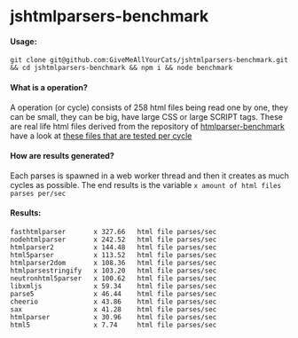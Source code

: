 # jshtmlparsers-benchmark

#### Usage:

`git clone git@github.com:GiveMeAllYourCats/jshtmlparsers-benchmark.git && cd jshtmlparsers-benchmark && npm i && node benchmark`

#### What is a operation?

A operation (or cycle) consists of 258 html files being read one by one, they can be small, they can be big, have large CSS or large SCRIPT tags. These are real life html files derived from the repository of [htmlparser-benchmark](https://github.com/AndreasMadsen/htmlparser-benchmark) have a look at [these files that are tested per cycle](https://github.com/GiveMeAllYourCats/jshtmlparsers-benchmark/tree/master/html)

#### How are results generated?

Each parses is spawned in a web worker thread and then it creates as much cycles as possible. The end results is the variable `x amount of html files parses per/sec`

#### Results:

```
fasthtmlparser       x 327.66   html file parses/sec
nodehtmlparser       x 242.52   html file parses/sec
htmlparser2          x 144.48   html file parses/sec
html5parser          x 113.52   html file parses/sec
htmlparser2dom       x 108.36   html file parses/sec
htmlparsestringify   x 103.20   html file parses/sec
neutronhtml5parser   x 100.62   html file parses/sec
libxmljs             x 59.34    html file parses/sec
parse5               x 46.44    html file parses/sec
cheerio              x 43.86    html file parses/sec
sax                  x 41.28    html file parses/sec
htmlparser           x 30.96    html file parses/sec
html5                x 7.74     html file parses/sec
```
